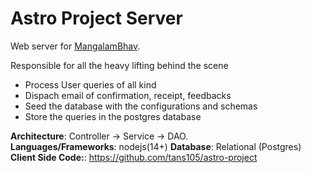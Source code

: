 # Astro Project Server

<p>Web server for <a href="https://mangalambhav.in">MangalamBhav</a>. </p>

Responsible for all the heavy lifting behind the scene 
- Process User queries of all kind
- Dispach email of confirmation, receipt, feedbacks
- Seed the database with the configurations and schemas
- Store the queries in the postgres database


**Architecture**:  Controller -> Service -> DAO.<br>
**Languages/Frameworks**: nodejs(14+)
**Database**: Relational (Postgres)<br>
**Client Side Code:**: https://github.com/tans105/astro-project<br>
